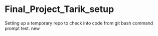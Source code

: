 # Final_Project_Tarik_setup
Setting up a temporary repo to check into code from git bash command prompt test.
new
